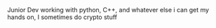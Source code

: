 Junior Dev working with python, C++, and whatever else i can get my hands on,
I sometimes do crypto stuff

<!---
jumbledFox/jumbledFox is a ✨ special ✨ repository because its `README.md` (this file) appears on your GitHub profile.
You can click the Preview link to take a look at your changes.
Wow
--->

